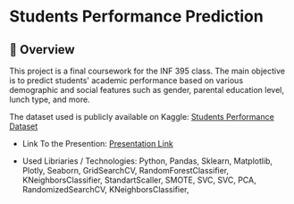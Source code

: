 # Students Performance Prediction

## 📌 Overview

This project is a final coursework for the INF 395 class. The main objective is to predict students' academic performance based on various demographic and social features such as gender, parental education level, lunch type, and more.

The dataset used is publicly available on Kaggle: [Students Performance Dataset](https://www.kaggle.com/datasets/rabieelkharoua/students-performance-dataset)

- Link To the Presention: [Presentation Link](https://www.canva.com/design/DAGZpzjds2Q/KItLRMxonn-SRcs9LxoHIQ/edit?utm_content=DAGZpzjds2Q&utm_campaign=designshare&utm_medium=link2&utm_source=sharebutton)

- Used Libriaries / Technologies: Python, Pandas, Sklearn, Matplotlib, Plotly, Seaborn, GridSearchCV, RandomForestClassifier, KNeighborsClassifier,  StandartScaller, SMOTE, SVC, SVC, PCA, RandomizedSearchCV, KNeighborsClassifier, 

